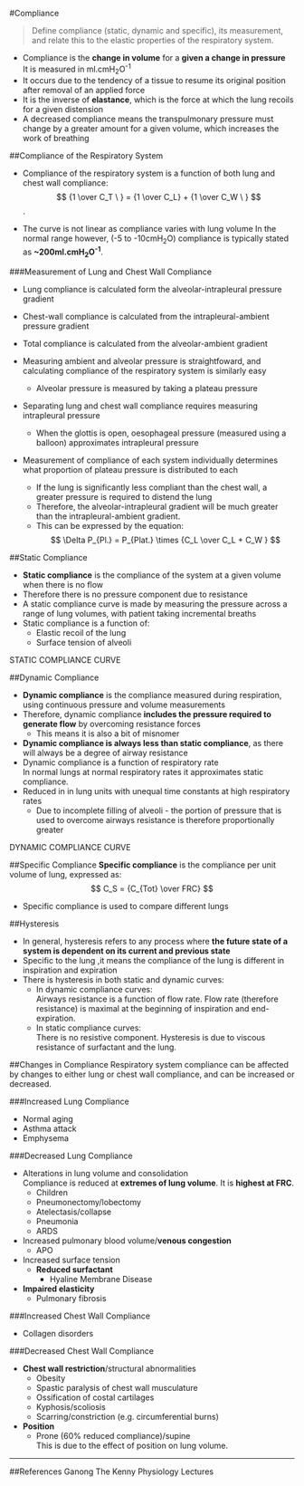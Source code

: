 #Compliance
> Define compliance (static, dynamic and specific), its measurement, and relate this to the elastic properties of the respiratory system.

* Compliance is the **change in volume** for a **given a change in pressure**  
It is measured in ml.cmH<sub>2</sub>O<sup>-1</sup>
* It occurs due to the tendency of a tissue to resume its original position after removal of an applied force
* It is the inverse of **elastance**, which is the force at which the lung recoils for a given distension
* A decreased compliance means the transpulmonary pressure must change by a greater amount for a given volume, which increases the work of breathing

##Compliance of the Respiratory System
* Compliance of the respiratory system is a function of both lung and chest wall compliance:  
$$ {1 \over C_T \ } = {1 \over C_L} + {1 \over C_W \ } $$. 

* The curve is not linear as compliance varies with lung volume
In the normal range however, (-5 to -10cmH<sub>2</sub>O) compliance is typically stated as **~200ml.cmH<sub>2</sub>O<sup>-1</sup>**.

###Measurement of Lung and Chest Wall Compliance
* Lung compliance is calculated form the alveolar-intrapleural pressure gradient
* Chest-wall compliance is calculated from the intrapleural-ambient pressure gradient
* Total compliance is calculated from the alveolar-ambient gradient


* Measuring ambient and alveolar pressure is straightfoward, and calculating compliance of the respiratory system is similarly easy
  * Alveolar pressure is measured by taking a plateau pressure
* Separating lung and chest wall compliance requires measuring intrapleural pressure
  * When the glottis is open, oesophageal pressure (measured using a balloon) approximates intrapleural pressure


* Measurement of compliance of each system individually determines what proportion of plateau pressure is distributed to each
  * If the lung is significantly less compliant than the chest wall, a greater pressure is required to distend the lung
  * Therefore, the alveolar-intrapleural gradient will be much greater than the intrapleural-ambient gradient.
  * This can be expressed by the equation:  
$$ \Delta P_{Pl.} = P_{Plat.} \times {C_L \over C_L + C_W } $$

##Static Compliance
* **Static compliance** is the compliance of the system at a given volume when there is no flow
* Therefore there is no pressure component due to resistance
* A static compliance curve is made by measuring the pressure across a range of lung volumes, with patient taking incremental breaths
* Static compliance is a function of:
  * Elastic recoil of the lung  
  * Surface tension of alveoli  


STATIC COMPLIANCE CURVE

##Dynamic Compliance

* **Dynamic compliance** is the compliance measured during respiration, using continuous pressure and volume measurements
* Therefore, dynamic compliance **includes the pressure required to generate flow** by overcoming resistance forces
  * This means it is also a bit of misnomer
* **Dynamic compliance is always less than static compliance**, as there will always be a degree of airway resistance
* Dynamic compliance is a function of respiratory rate  
In normal lungs at normal respiratory rates it approximates static compliance.
* Reduced in in lung units with unequal time constants at high respiratory rates
    * Due to incomplete filling of alveoli - the portion of pressure that is used to overcome airways resistance is therefore proportionally greater


DYNAMIC COMPLIANCE CURVE

##Specific Compliance
**Specific compliance** is the compliance per unit volume of lung, expressed as:  
$$ C_S = {C_{Tot} \over FRC} $$
* Specific compliance is used to compare different lungs

##Hysteresis
* In general, hysteresis refers to any process where **the future state of a system is dependent on its current and previous state**
* Specific to the lung ,it means the compliance of the lung is different in inspiration and expiration
* There is hysteresis in both static and dynamic curves:
  * In dynamic compliance curves:  
  Airways resistance is a function of flow rate. Flow rate (therefore resistance) is maximal at the beginning of inspiration and end-expiration.
  * In static compliance curves:  
  There is no resistive component. Hysteresis is due to viscous resistance of surfactant and the lung.

##Changes in Compliance
Respiratory system compliance can be affected by changes to either lung or chest wall compliance, and can be increased or decreased.

###Increased Lung Compliance
* Normal aging
* Asthma attack
* Emphysema

###Decreased Lung Compliance  
* Alterations in lung volume and consolidation  
  Compliance is reduced at **extremes of lung volume**. It is **highest at FRC**.
    * Children
    * Pneumonectomy/lobectomy
    * Atelectasis/collapse
    * Pneumonia
    * ARDS
* Increased pulmonary blood volume/**venous congestion**
    * APO 
* Increased surface tension
    * **Reduced surfactant**
        * Hyaline Membrane Disease
* **Impaired elasticity**
    * Pulmonary fibrosis

###Increased Chest Wall Compliance
* Collagen disorders

###Decreased Chest Wall Compliance
* **Chest wall restriction**/structural abnormalities
    * Obesity
    * Spastic paralysis of chest wall musculature
    * Ossification of costal cartilages
    * Kyphosis/scoliosis
    * Scarring/constriction (e.g. circumferential burns)
* **Position**
    * Prone (60% reduced compliance)/supine  
      This is due to the effect of position on lung volume.

---

##References
Ganong
The Kenny Physiology Lectures